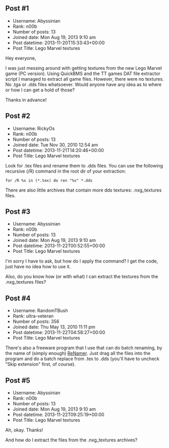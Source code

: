 ## Post #1
- Username: Abyssinian
- Rank: n00b
- Number of posts: 13
- Joined date: Mon Aug 19, 2013 9:10 am
- Post datetime: 2013-11-20T15:33:43+00:00
- Post Title: Lego Marvel textures

Hey everyone,

I was just messing around with getting textures from the new Lego Marvel game (PC version). Using QuickBMS and the TT games DAT file extractor script I managed to extract all game files. However, there were no textures. No .tga or .dds files whatsoever. Would anyone have any idea as to where or how I can get a hold of those?

Thanks in advance!
## Post #2
- Username: RickyOs
- Rank: n00b
- Number of posts: 13
- Joined date: Tue Nov 30, 2010 12:54 am
- Post datetime: 2013-11-21T14:20:46+00:00
- Post Title: Lego Marvel textures

Look for .tex files and rename them to .dds files. You can use the following recursive (/R) command in the root dir of your extraction:

```
for /R %x in (*.tex) do ren "%x" *.dds
```

There are also little archives that contain more dds textures: .nxg_textures files.
## Post #3
- Username: Abyssinian
- Rank: n00b
- Number of posts: 13
- Joined date: Mon Aug 19, 2013 9:10 am
- Post datetime: 2013-11-22T00:52:55+00:00
- Post Title: Lego Marvel textures

I'm sorry I have to ask, but how do I apply the command? I get the code, just have no idea how to use it.

Also, do you know how (or with what) I can extract the textures from the .nxg_textures files?
## Post #4
- Username: RandomTBush
- Rank: ultra-veteran
- Number of posts: 356
- Joined date: Thu May 13, 2010 11:11 pm
- Post datetime: 2013-11-22T04:58:27+00:00
- Post Title: Lego Marvel textures

There's also a freeware program that I use that can do batch renaming, by the name of (simply enough) [ReNamer](http://www.den4b.com/?x=products&product=renamer). Just drag all the files into the program and do a batch replace from .tex to .dds (you'll have to uncheck "Skip extension" first, of course).
## Post #5
- Username: Abyssinian
- Rank: n00b
- Number of posts: 13
- Joined date: Mon Aug 19, 2013 9:10 am
- Post datetime: 2013-11-22T09:25:19+00:00
- Post Title: Lego Marvel textures

Ah, okay. Thanks!

And how do I extract the files from the .nxg_textures archives?
